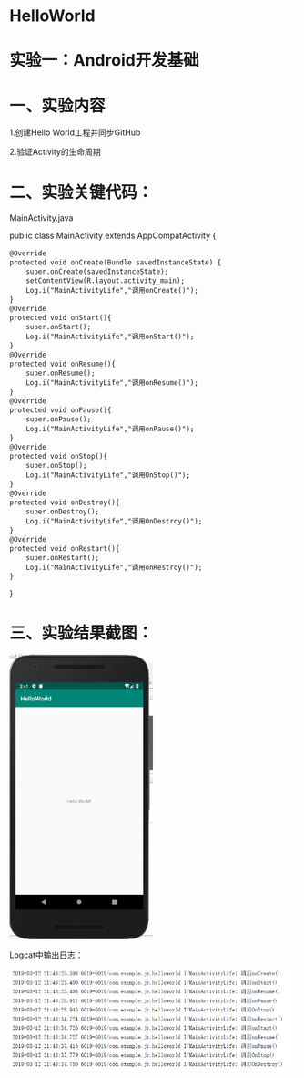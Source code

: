 # HelloWorld

# 实验一：Android开发基础

# 一、实验内容

1.创建Hello World工程并同步GitHub

2.验证Activity的生命周期 

# 二、实验关键代码：

MainActivity.java

public class MainActivity extends AppCompatActivity {

    @Override
    protected void onCreate(Bundle savedInstanceState) {
        super.onCreate(savedInstanceState);
        setContentView(R.layout.activity_main);
        Log.i("MainActivityLife","调用onCreate()");
    }
    @Override
    protected void onStart(){
        super.onStart();
        Log.i("MainActivityLife","调用onStart()");
    }
    @Override
    protected void onResume(){
        super.onResume();
        Log.i("MainActivityLife","调用onResume()");
    }
    @Override
    protected void onPause(){
        super.onPause();
        Log.i("MainActivityLife","调用onPause()");
    }
    @Override
    protected void onStop(){
        super.onStop();
        Log.i("MainActivityLife","调用OnStop()");
    }
    @Override
    protected void onDestroy(){
        super.onDestroy();
        Log.i("MainActivityLife","调用OnDestroy()");
    }
    @Override
    protected void onRestart(){
        super.onRestart();
        Log.i("MainActivityLife","调用onRestroy()");
    }
}

# 三、实验结果截图：

<img weight="300" height="500" src="https://github.com/jinrongrong815/img_folder/blob/master/Lab_1_1.png">

Logcat中输出日志：

![image](https://github.com/jinrongrong815/img_folder/blob/master/Lab_1.png)


